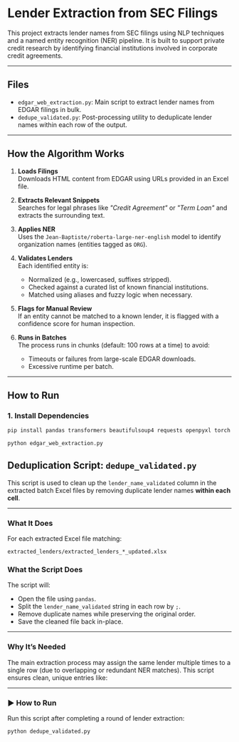 
# Lender Extraction from SEC Filings

This project extracts lender names from SEC filings using NLP techniques and a named entity recognition (NER) pipeline. It is built to support private credit research by identifying financial institutions involved in corporate credit agreements.

---

## Files

- `edgar_web_extraction.py`: Main script to extract lender names from EDGAR filings in bulk.
- `dedupe_validated.py`: Post-processing utility to deduplicate lender names within each row of the output.

---

## How the Algorithm Works

1. **Loads Filings**  
   Downloads HTML content from EDGAR using URLs provided in an Excel file.

2. **Extracts Relevant Snippets**  
   Searches for legal phrases like _"Credit Agreement"_ or _"Term Loan"_ and extracts the surrounding text.

3. **Applies NER**  
   Uses the `Jean-Baptiste/roberta-large-ner-english` model to identify organization names (entities tagged as `ORG`).

4. **Validates Lenders**  
   Each identified entity is:
   - Normalized (e.g., lowercased, suffixes stripped).
   - Checked against a curated list of known financial institutions.
   - Matched using aliases and fuzzy logic when necessary.

5. **Flags for Manual Review**  
   If an entity cannot be matched to a known lender, it is flagged with a confidence score for human inspection.

6. **Runs in Batches**  
   The process runs in chunks (default: 100 rows at a time) to avoid:
   - Timeouts or failures from large-scale EDGAR downloads.
   - Excessive runtime per batch.

---

## How to Run

### 1. Install Dependencies

```bash
pip install pandas transformers beautifulsoup4 requests openpyxl torch

python edgar_web_extraction.py
```

## Deduplication Script: `dedupe_validated.py`

This script is used to clean up the `lender_name_validated` column in the extracted batch Excel files by removing duplicate lender names **within each cell**.

---

### What It Does

For each extracted Excel file matching:

```plaintext
extracted_lenders/extracted_lenders_*_updated.xlsx
```

###  What the Script Does

The script will:

- Open the file using `pandas`.
- Split the `lender_name_validated` string in each row by `;`.
- Remove duplicate names while preserving the original order.
- Save the cleaned file back in-place.

---

###  Why It’s Needed

The main extraction process may assign the same lender multiple times to a single row (due to overlapping or redundant NER matches). This script ensures clean, unique entries like:


---

### ▶️ How to Run

Run this script after completing a round of lender extraction:

```bash
python dedupe_validated.py
```


